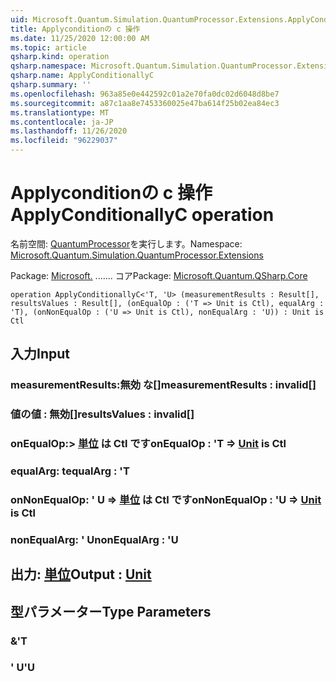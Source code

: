 ```yaml
---
uid: Microsoft.Quantum.Simulation.QuantumProcessor.Extensions.ApplyConditionallyC
title: Applyconditionの c 操作
ms.date: 11/25/2020 12:00:00 AM
ms.topic: article
qsharp.kind: operation
qsharp.namespace: Microsoft.Quantum.Simulation.QuantumProcessor.Extensions
qsharp.name: ApplyConditionallyC
qsharp.summary: ''
ms.openlocfilehash: 963a85e0e442592c01a2e70fa0dc02d6048d8be7
ms.sourcegitcommit: a87c1aa8e7453360025e47ba614f25b02ea84ec3
ms.translationtype: MT
ms.contentlocale: ja-JP
ms.lasthandoff: 11/26/2020
ms.locfileid: "96229037"
---
```

# <a name="applyconditionallyc-operation"></a><span data-ttu-id="b1911-102">Applyconditionの c 操作</span><span class="sxs-lookup"><span data-stu-id="b1911-102">ApplyConditionallyC operation</span></span>

<span data-ttu-id="b1911-103">名前空間: [QuantumProcessor](xref:Microsoft.Quantum.Simulation.QuantumProcessor.Extensions)を実行します。</span><span class="sxs-lookup"><span data-stu-id="b1911-103">Namespace: [Microsoft.Quantum.Simulation.QuantumProcessor.Extensions](xref:Microsoft.Quantum.Simulation.QuantumProcessor.Extensions)</span></span>

<span data-ttu-id="b1911-104">Package: [Microsoft.](https://nuget.org/packages/Microsoft.Quantum.QSharp.Core) ....... コア</span><span class="sxs-lookup"><span data-stu-id="b1911-104">Package: [Microsoft.Quantum.QSharp.Core](https://nuget.org/packages/Microsoft.Quantum.QSharp.Core)</span></span>




```qsharp
operation ApplyConditionallyC<'T, 'U> (measurementResults : Result[], resultsValues : Result[], (onEqualOp : ('T => Unit is Ctl), equalArg : 'T), (onNonEqualOp : ('U => Unit is Ctl), nonEqualArg : 'U)) : Unit is Ctl
```


## <a name="input"></a><span data-ttu-id="b1911-105">入力</span><span class="sxs-lookup"><span data-stu-id="b1911-105">Input</span></span>

### <a name="measurementresults--__invalidresult__"></a><span data-ttu-id="b1911-106">measurementResults:__無効 <Result> な__[]</span><span class="sxs-lookup"><span data-stu-id="b1911-106">measurementResults : __invalid<Result>__[]</span></span>




### <a name="resultsvalues--__invalidresult__"></a><span data-ttu-id="b1911-107">値の値 __: <Result> 無効__[]</span><span class="sxs-lookup"><span data-stu-id="b1911-107">resultsValues : __invalid<Result>__[]</span></span>




### <a name="onequalop--t--unit--is-ctl"></a><span data-ttu-id="b1911-108">onEqualOp:> [単位](xref:microsoft.quantum.lang-ref.unit)  は Ctl です</span><span class="sxs-lookup"><span data-stu-id="b1911-108">onEqualOp : 'T => [Unit](xref:microsoft.quantum.lang-ref.unit)  is Ctl</span></span>




### <a name="equalarg--t"></a><span data-ttu-id="b1911-109">equalArg: t</span><span class="sxs-lookup"><span data-stu-id="b1911-109">equalArg : 'T</span></span>




### <a name="onnonequalop--u--unit--is-ctl"></a><span data-ttu-id="b1911-110">onNonEqualOp: ' U => [単位](xref:microsoft.quantum.lang-ref.unit)  は Ctl です</span><span class="sxs-lookup"><span data-stu-id="b1911-110">onNonEqualOp : 'U => [Unit](xref:microsoft.quantum.lang-ref.unit)  is Ctl</span></span>




### <a name="nonequalarg--u"></a><span data-ttu-id="b1911-111">nonEqualArg: ' U</span><span class="sxs-lookup"><span data-stu-id="b1911-111">nonEqualArg : 'U</span></span>





## <a name="output--unit"></a><span data-ttu-id="b1911-112">出力: [単位](xref:microsoft.quantum.lang-ref.unit)</span><span class="sxs-lookup"><span data-stu-id="b1911-112">Output : [Unit](xref:microsoft.quantum.lang-ref.unit)</span></span>



## <a name="type-parameters"></a><span data-ttu-id="b1911-113">型パラメーター</span><span class="sxs-lookup"><span data-stu-id="b1911-113">Type Parameters</span></span>

### <a name="t"></a><span data-ttu-id="b1911-114">&</span><span class="sxs-lookup"><span data-stu-id="b1911-114">'T</span></span>


### <a name="u"></a><span data-ttu-id="b1911-115">' U</span><span class="sxs-lookup"><span data-stu-id="b1911-115">'U</span></span>

